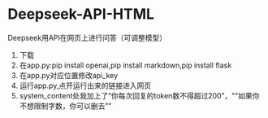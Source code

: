 # Deepseek-API-HTML
Deepseek用API在网页上进行问答（可调整模型）
1. 下载
2. 在app.py:pip install openai,pip install markdown,pip install flask
3. 在app.py对应位置修改api_key
4. 运行app.py,点开运行出来的链接进入网页
5. system_content处我加上了“你每次回复的token数不得超过200”，""如果你不想限制字数，你可以删去""
